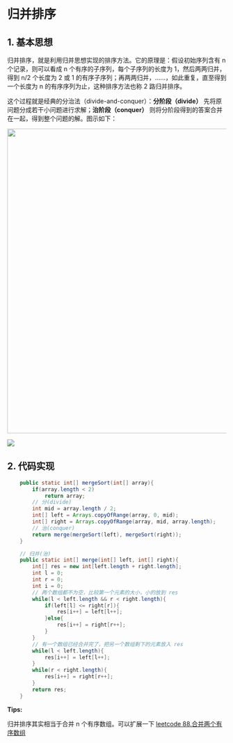 # 归并排序

## 1. 基本思想

归并排序，就是利用归并思想实现的排序方法。它的原理是：假设初始序列含有 n 个记录，则可以看成 n 个有序的子序列，每个子序列的长度为 1，然后两两归并，得到 n/2 个长度为 2 或 1 的有序子序列；再两两归并，......，如此重复，直至得到一个长度为 n 的有序序列为止，这种排序方法也称 2 路归并排序。

这个过程就是经典的分治法（divide-and-conquer）：**分阶段（divide）** 先将原问题分成若干小问题进行求解；**治阶段（conquer）** 则将分阶段得到的答案合并在一起，得到整个问题的解。图示如下：

<div align=center><img src="https://img-blog.csdnimg.cn/20200714210826574.jpg?x-oss-process=image/watermark,type_ZmFuZ3poZW5naGVpdGk,shadow_10,text_aHR0cHM6Ly9ibG9nLmNzZG4ubmV0L3dlaXhpbl80NTU5NDAyNQ==,size_16,color_FFFFFF,t_70#pic_center" width="900" height="700"></div>

![](https://img-blog.csdnimg.cn/20200714210826574.jpg?x-oss-process=image/watermark,type_ZmFuZ3poZW5naGVpdGk,shadow_10,text_aHR0cHM6Ly9ibG9nLmNzZG4ubmV0L3dlaXhpbl80NTU5NDAyNQ==,size_16,color_FFFFFF,t_70#pic_center)

## 2. 代码实现

```java
    public static int[] mergeSort(int[] array){
        if(array.length < 2)
            return array;
        // 分(divide)
        int mid = array.length / 2;
        int[] left = Arrays.copyOfRange(array, 0, mid);
        int[] right = Arrays.copyOfRange(array, mid, array.length);
        // 治(conquer)
        return merge(mergeSort(left), mergeSort(right));
    }

	// 归并(治)
    public static int[] merge(int[] left, int[] right){
        int[] res = new int[left.length + right.length];
        int l = 0;
        int r = 0;
        int i = 0;
        // 两个数组都不为空，比较第一个元素的大小，小的放到 res
        while(l < left.length && r < right.length){
            if(left[l] <= right[r]){
                res[i++] = left[l++];
            }else{
                res[i++] = right[r++];
            }
        }
        // 有一个数组已经合并完了，把另一个数组剩下的元素放入 res
        while(l < left.length){
            res[i++] = left[l++];
        }
        while(r < right.length){
            res[i++] = right[r++];
        }
        return res;
    }
```

**Tips:**

归并排序其实相当于合并 n 个有序数组。可以扩展一下 [leetcode 88.合并两个有序数组](https://leetcode-cn.com/problems/merge-sorted-array/)
